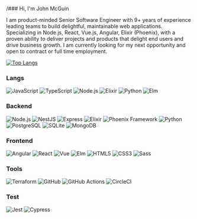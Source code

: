 /### Hi, I'm John McGuin

I am product-minded Senior Software Engineer with 9+ years of experience leading teams to build delightful, maintainable web applications. Specializing in Node.js, React, Vue.js, Angular, Elixir (Phoenix), with a proven ability to deliver projects and products that delight end users and drive business growth. I am currently looking for my next opportunity and open to contract or full time employment.

[![Top Langs](https://github-readme-stats.vercel.app/api/top-langs/?username=johnmcguin&hide=css&layout=compact&exclude_repo=exercism-challenges)](https://github.com/anuraghazra/github-readme-stats)

### Langs
<div class="badges-intro">

![JavaScript](https://img.shields.io/badge/-JavaScript-000000?style=flat&logo=javascript&logoColor=#F7DF1E)
![TypeScript](https://img.shields.io/badge/-TypeScript-000000?style=flat&logo=typescript&logoColor=#3178C6)
![Node.js](https://img.shields.io/badge/-Node.js-000000?style=flat&logo=nodedotjs&logoColor=#5FA04E)
![Elixir](https://img.shields.io/badge/-Elixir-000000?style=flat&logo=elixir&logoColor=#4B275F)
![Python](https://img.shields.io/badge/-Python-000000?style=flat&logo=python&logoColor=#3776AB)
![Elm](https://img.shields.io/badge/-Elm-000000?style=flat&logo=elm&logoColor=#1293D8)

</div>

### Backend
<div class="badges-intro">

![Node.js](https://img.shields.io/badge/-Node.js-000000?style=flat&logo=nodedotjs&logoColor=#5FA04E)
![NestJS](https://img.shields.io/badge/-NestJS-000000?style=flat&logo=nestjs&logoColor=#E0234E)
![Express](https://img.shields.io/badge/-Express-000000?style=flat&logo=express&logoColor=#000000)
![Elixir](https://img.shields.io/badge/-Elixir-000000?style=flat&logo=elixir&logoColor=#4B275F)
![Phoenix Framework](https://img.shields.io/badge/-PhoenixFramework-000000?style=flat&logo=phoenixframework&logoColor=#FD4F00)
![Python](https://img.shields.io/badge/-Python-000000?style=flat&logo=python&logoColor=#3776AB)
![PostgreSQL](https://img.shields.io/badge/-PostgreSQL-000000?style=flat&logo=postgresql&logoColor=#4169E1)
![SQLite](https://img.shields.io/badge/-SQLite-000000?style=flat&logo=sqlite&logoColor=#003B57)
![MongoDB](https://img.shields.io/badge/-MongoDB-000000?style=flat&logo=mongodb&logoColor=#47A248)

</div>

### Frontend
<div class="badges-intro">
  
![Angular](https://img.shields.io/badge/-Angular-000000?style=flat&logo=angular&logoColor=#DD0031)
![React](https://img.shields.io/badge/-React-000000?style=flat&logo=react&logoColor=#61DAFB)
![Vue](https://img.shields.io/badge/-Vue.js-000000?style=flat&logo=vuedotjs&logoColor=#F7DF1E)
![Elm](https://img.shields.io/badge/-Elm-000000?style=flat&logo=elm&logoColor=#1293D8)
![HTML5](https://img.shields.io/badge/-HTML5-000000?style=flat&logo=html5&logoColor=#E34F26)
![CSS3](https://img.shields.io/badge/-CSS3-000000?style=flat&logo=css3&logoColor=#1572B6)
![Sass](https://img.shields.io/badge/-Sass-000000?style=flat&logo=sass&logoColor=#CC6699)

</div>

### Tools
<div class="badges-intro">
  
![Terraform](https://img.shields.io/badge/-Terraform-000000?style=flat&logo=terraform&logoColor=#844FBA)
![GitHub](https://img.shields.io/badge/-Github-000000?style=flat&logo=github&logoColor=#181717)
![GitHub Actions](https://img.shields.io/badge/-GithubActions-000000?style=flat&logo=githubactions&logoColor=#2088FF)
![CircleCI](https://img.shields.io/badge/-CircleCI-000000?style=flat&logo=circleci&logoColor=#343434)

</div>

### Test
<div class="badges-intro">
  
![Jest](https://img.shields.io/badge/-Jest-000000?style=flat&logo=jest&logoColor=#C21325)
![Cypress](https://img.shields.io/badge/-Cypress-000000?style=flat&logo=cypress&logoColor=#69D3A7)

</div>
